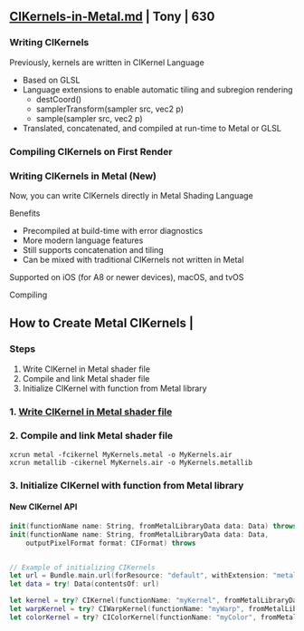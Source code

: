 ## [CIKernels-in-Metal.md](CIKernels-in-Metal.md) | Tony | 630

### Writing CIKernels

Previously, kernels are written in CIKernel Language
* Based on GLSL
* Language extensions to enable automatic tiling and subregion rendering
  * destCoord()
  * samplerTransform(sampler src, vec2 p)
  * sample(sampler src, vec2 p)
* Translated, concatenated, and compiled at run-time to Metal or GLSL

### Compiling CIKernels on First Render


### Writing CIKernels in Metal (New)

Now, you can write CIKernels directly in Metal Shading Language

Benefits
* Precompiled at build-time with error diagnostics
* More modern language features
* Still supports concatenation and tiling
* Can be mixed with traditional CIKernels not written in Metal

Supported on iOS (for A8 or newer devices), macOS, and tvOS



Compiling

## How to Create Metal CIKernels |

### Steps

1. Write CIKernel in Metal shader file
2. Compile and link Metal shader file
3. Initialize CIKernel with function from Metal library


### 1. [Write CIKernel in Metal shader file](2.1-wriing-cikernel-in-metal-shader-file.md)


### 2. Compile and link Metal shader file

```
xcrun metal -fcikernel MyKernels.metal -o MyKernels.air
xcrun metallib -cikernel MyKernels.air -o MyKernels.metallib
```


### 3. Initialize CIKernel with function from Metal library

#### New CIKernel API

```swift
init(functionName name: String, fromMetalLibraryData data: Data) throws
init(functionName name: String, fromMetalLibraryData data: Data,
    outputPixelFormat format: CIFormat) throws


// Example of initializing CIKernels
let url = Bundle.main.url(forResource: "default", withExtension: "metallib")!
let data = try! Data(contentsOf: url)

let kernel = try? CIKernel(functionName: "myKernel", fromMetalLibraryData: data)
let warpKernel = try? CIWarpKernel(functionName: "myWarp", fromMetalLibraryData: data)
let colorKernel = try? CIColorKernel(functionName: "myColor", fromMetalLibraryData: data)
```
